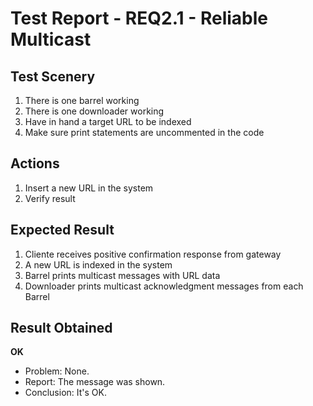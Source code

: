 # Test Report - REQ2.1 - Reliable Multicast

## Test Scenery

1. There is one barrel working
2. There is one downloader working
3. Have in hand a target URL to be indexed
4. Make sure print statements are uncommented in the code

## Actions

1. Insert a new URL in the system
2. Verify result

## Expected Result

1. Cliente receives positive confirmation response from gateway
2. A new URL is indexed in the system
3. Barrel prints multicast messages with URL data
4. Downloader prints multicast acknowledgment messages from each Barrel


## Result Obtained
**OK**

- Problem: None.
- Report: The message was shown.
- Conclusion: It's OK.
